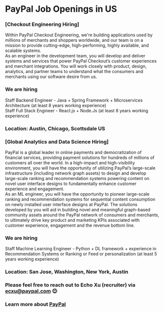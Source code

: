 # PayPal Job Openings in US
### [Checkout Engineering Hiring]
Within PayPal Checkout Engineering, we're building applications used by millions of merchants and shoppers worldwide, and our team is on a mission to provide cutting-edge, high-performing, highly available, and scalable systems. 
  <br />  As an engineer in the development team, you will develop and deliver systems and services that power PayPal Checkout’s customer experiences and merchant integrations. You will work closely with product, design, analytics, and partner teams to understand what the consumers and merchants using our software desire from us.
  
### We are hiring 
Staff Backend Engineer - Java + Spring Framework + Microservices Architecture (at least 8 years working experience)
<br /> Staff Full Stack Engineer - React.js + Node.Js (at least 8 years working experience)
### Location: Austin, Chicago, Scottsdale US

### [Global Analytics and Data Science Hiring]
PayPal is a global leader in online payments and democratization of financial services, providing payment solutions for hundreds of millions of customers all over the world. In a high-impact and high-visibility environment, you will have the opportunity of utilizing PayPal’s large-scale infrastructure (including network graph assets) to design and develop large-scale ranking and recommendation systems powering content on novel user interface designs to fundamentally enhance customer experience and engagement.
 <br /> As an ML engineer, you will have the opportunity to pioneer large-scale ranking and recommendation systems for sequential content consumption on newly installed user interface designs at PayPal. The solutions developed by you will aid in building novel and meaningful graph-based community assets around the PayPal network of consumers and merchants, to ultimately drive key product and marketing KPIs associated with customer experience, engagement and the revenue bottom line.

### We are hiring 
Staff Machine Learning Engineer - Python + DL framework + experience in Recommendation Systems or Ranking or Feed or personalization (at least 5 years working experience)
### Location: San Jose, Washington, New York, Austin

### Please feel free to reach out to Echo Xu (recruiter) via ecxu@paypal.com 😊

### Learn more about [PayPal](https://www.paypal.com/us/webapps/mpp/about)
